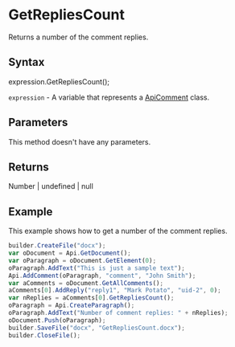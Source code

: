 # GetRepliesCount

Returns a number of the comment replies.

## Syntax

expression.GetRepliesCount();

`expression` - A variable that represents a [ApiComment](../ApiComment.md) class.

## Parameters

This method doesn't have any parameters.

## Returns

Number &#124; undefined &#124; null

## Example

This example shows how to get a number of the comment replies.

```javascript
builder.CreateFile("docx");
var oDocument = Api.GetDocument();
var oParagraph = oDocument.GetElement(0);
oParagraph.AddText("This is just a sample text");
Api.AddComment(oParagraph, "comment", "John Smith");
var aComments = oDocument.GetAllComments();
aComments[0].AddReply("reply1", "Mark Potato", "uid-2", 0);
var nReplies = aComments[0].GetRepliesCount();
oParagraph = Api.CreateParagraph();
oParagraph.AddText("Number of comment replies: " + nReplies);
oDocument.Push(oParagraph);
builder.SaveFile("docx", "GetRepliesCount.docx");
builder.CloseFile();
```